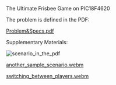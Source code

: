 The Ultimate Frisbee Game on PIC18F4620


The problem is defined in the PDF:

[Problem&Specs.pdf](https://github.com/user-attachments/files/17547227/THE3.pdf)



Supplementary Materials:

![scenario_in_the_pdf](https://github.com/user-attachments/assets/431abd16-f75d-4c2c-b830-e7102757408a)

[another_sample_scenario.webm](https://github.com/user-attachments/assets/7466c00a-d4ae-4cf9-b31f-f3b8ece37f36)

[switching_between_players.webm](https://github.com/user-attachments/assets/d0e8b431-923d-4be6-b642-d9dd72720229)
